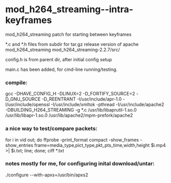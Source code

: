 mod_h264_streaming--intra-keyframes
===================================

mod_h264_streaming patch for starting between keyframes

*.c and *.h files from subdir for tar.gz release version of apache mod_h264_streaming
mod_h264_streaming-2.2.7/src/

config.h is from parent dir, after initial config setup



main.c  has been added, for cmd-line running/testing.


### compile:

gcc -DHAVE_CONFIG_H -DLINUX=2 -D_FORTIFY_SOURCE=2 -D_GNU_SOURCE -D_REENTRANT -I/usr/include/apr-1.0 -I/usr/include/openssl -I/usr/include/xmltok -pthread -I/usr/include/apache2 -DBUILDING_H264_STREAMING -g  *.c   /usr/lib/libaprutil-1.so.0    /usr/lib/libapr-1.so.0  /usr/lib/apache2/mpm-prefork/apache2



### a nice way to test/compare packets:
for i in vid out; do ffprobe -print_format compact -show_frames -show_entries frame=media_type,pict_type,pkt_pts_time,width,height $i.mp4 >| $i.txt; line; done; ciff *.txt



### notes mostly for me, for configuring inital download/untar:

./configure --with-apxs=/usr/bin/apxs2   

